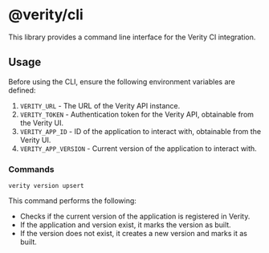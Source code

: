 # @verity/cli

This library provides a command line interface for the Verity CI integration.

## Usage

Before using the CLI, ensure the following environment variables are defined:

1. `VERITY_URL` - The URL of the Verity API instance.
2. `VERITY_TOKEN` - Authentication token for the Verity API, obtainable from the Verity UI.
3. `VERITY_APP_ID` - ID of the application to interact with, obtainable from the Verity UI.
4. `VERITY_APP_VERSION` - Current version of the application to interact with.

### Commands

```
verity version upsert
```

This command performs the following:

- Checks if the current version of the application is registered in Verity.
- If the application and version exist, it marks the version as built.
- If the version does not exist, it creates a new version and marks it as built.
